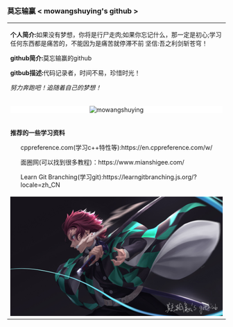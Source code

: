 <h3> 莫忘输赢 &lt mowangshuying's github &gt </h3>
<table width="100%" border="0" cellspacing="15" cellpadding="0">
<tbody>
  <tr>
      <td>
        <p><b>个人简介:</b>如果没有梦想，你将是行尸走肉;如果你忘记什么，那一定是初心;学习任何东西都是痛苦的，不能因为是痛苦就停滞不前 坚信:吾之利剑斩苍穹！</p>
        <p><b>github简介:</b>莫忘输赢的github</p>
        <p><b>gitbub描述:</b>代码记录者，时间不易，珍惜时光！</p>
         <p><em>努力奔跑吧！追随着自己的梦想！</em></p>
      </td>
  </tr>

  <tr>
      <td>
        <p align="center" style="background-color:#fff"> <img src="https://github-readme-stats.vercel.app/api?username=mowangshuying&show_icons=true&include_all_commits=true&count_private=true" alt="mowangshuying" /> </p>
      </td>
  </tr>

  <tr>
     <td>
         <p><b>推荐的一些学习资料</b></p>
         <ul>
              <p>cppreference.com(学习c++特性等):<a>https://en.cppreference.com/w/</a></p>
              <p>面圈网(可以找到很多教程)：<a>https://www.mianshigee.com/</a></p>
              <p>Learn Git Branching(学习git):<a>https://learngitbranching.js.org/?locale=zh_CN</a></p>
         </ul>
     </td>
  </tr>
  
  <tr>
    <td>
      <img src="./img/mowangshuying.png"/>
    </td>  
  </tr>
</tbody>
</table>

